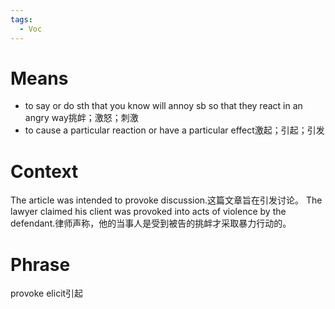 ```yaml
---
tags:
  - Voc
---
```

# Means
- to say or do sth that you know will annoy sb so that they react in an angry way挑衅；激怒；刺激
- to cause a particular reaction or have a particular effect激起；引起；引发
# Context
The article was intended to provoke discussion.这篇文章旨在引发讨论。
The lawyer claimed his client was provoked into acts of violence by the defendant.律师声称，他的当事人是受到被告的挑衅才采取暴力行动的。
# Phrase
provoke elicit引起
